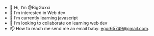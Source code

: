 - 👋 Hi, I’m @BigGuxxi
- 👀 I’m interested in Web dev
- 🌱 I’m currently learning javascript
- 💞️ I’m looking to collaborate on learning web dev
- 📫 How to reach me send me an email baby: egor65749@gmail.com.

<!---
BigGuxxi/BigGuxxi is a ✨ special ✨ repository because its `README.md` (this file) appears on your GitHub profile.
You can click the Preview link to take a look at your changes.
--->
